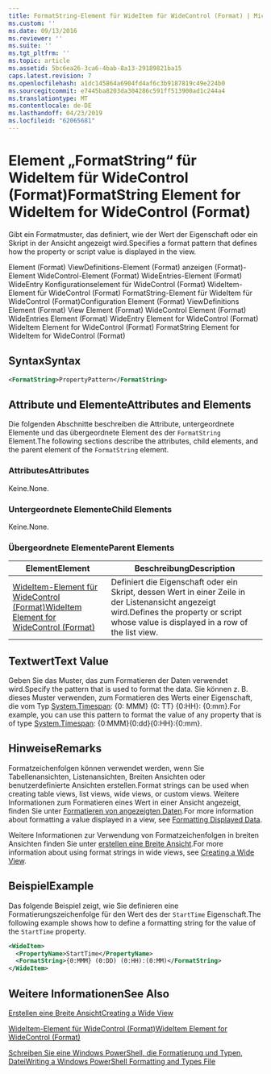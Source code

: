 ```yaml
---
title: FormatString-Element für WideItem für WideControl (Format) | Microsoft-Dokumentation
ms.custom: ''
ms.date: 09/13/2016
ms.reviewer: ''
ms.suite: ''
ms.tgt_pltfrm: ''
ms.topic: article
ms.assetid: 5bc6ea26-3ca6-4bab-8a13-29189821ba15
caps.latest.revision: 7
ms.openlocfilehash: a1dc145864a6904fd4af6c3b9187819c49e224b0
ms.sourcegitcommit: e7445ba8203da304286c591ff513900ad1c244a4
ms.translationtype: MT
ms.contentlocale: de-DE
ms.lasthandoff: 04/23/2019
ms.locfileid: "62065681"
---
```

# <a name="formatstring-element-for-wideitem-for-widecontrol-format"></a><span data-ttu-id="3226e-102">Element „FormatString“ für WideItem für WideControl (Format)</span><span class="sxs-lookup"><span data-stu-id="3226e-102">FormatString Element for WideItem for WideControl (Format)</span></span>

<span data-ttu-id="3226e-103">Gibt ein Formatmuster, das definiert, wie der Wert der Eigenschaft oder ein Skript in der Ansicht angezeigt wird.</span><span class="sxs-lookup"><span data-stu-id="3226e-103">Specifies a format pattern that defines how the property or script value is displayed in the view.</span></span>

<span data-ttu-id="3226e-104">Element (Format) ViewDefinitions-Element (Format) anzeigen (Format)-Element WideControl-Element (Format) WideEntries-Element (Format) WideEntry Konfigurationselement für WideControl (Format) WideItem-Element für WideControl (Format) FormatString-Element für WideItem für WideControl (Format)</span><span class="sxs-lookup"><span data-stu-id="3226e-104">Configuration Element (Format) ViewDefinitions Element (Format) View Element (Format) WideControl Element (Format) WideEntries Element (Format) WideEntry Element for WideControl (Format) WideItem Element for WideControl (Format) FormatString Element for WideItem for WideControl (Format)</span></span>

## <a name="syntax"></a><span data-ttu-id="3226e-105">Syntax</span><span class="sxs-lookup"><span data-stu-id="3226e-105">Syntax</span></span>

```xml
<FormatString>PropertyPattern</FormatString>
```

## <a name="attributes-and-elements"></a><span data-ttu-id="3226e-106">Attribute und Elemente</span><span class="sxs-lookup"><span data-stu-id="3226e-106">Attributes and Elements</span></span>

<span data-ttu-id="3226e-107">Die folgenden Abschnitte beschreiben die Attribute, untergeordnete Elemente und das übergeordnete Element des der `FormatString` Element.</span><span class="sxs-lookup"><span data-stu-id="3226e-107">The following sections describe the attributes, child elements, and the parent element of the `FormatString` element.</span></span>

### <a name="attributes"></a><span data-ttu-id="3226e-108">Attributes</span><span class="sxs-lookup"><span data-stu-id="3226e-108">Attributes</span></span>

<span data-ttu-id="3226e-109">Keine.</span><span class="sxs-lookup"><span data-stu-id="3226e-109">None.</span></span>

### <a name="child-elements"></a><span data-ttu-id="3226e-110">Untergeordnete Elemente</span><span class="sxs-lookup"><span data-stu-id="3226e-110">Child Elements</span></span>

<span data-ttu-id="3226e-111">Keine.</span><span class="sxs-lookup"><span data-stu-id="3226e-111">None.</span></span>

### <a name="parent-elements"></a><span data-ttu-id="3226e-112">Übergeordnete Elemente</span><span class="sxs-lookup"><span data-stu-id="3226e-112">Parent Elements</span></span>

|<span data-ttu-id="3226e-113">Element</span><span class="sxs-lookup"><span data-stu-id="3226e-113">Element</span></span>|<span data-ttu-id="3226e-114">Beschreibung</span><span class="sxs-lookup"><span data-stu-id="3226e-114">Description</span></span>|
|-------------|-----------------|
|[<span data-ttu-id="3226e-115">WideItem-Element für WideControl (Format)</span><span class="sxs-lookup"><span data-stu-id="3226e-115">WideItem Element for WideControl (Format)</span></span>](./wideitem-element-for-widecontrol-format.md)|<span data-ttu-id="3226e-116">Definiert die Eigenschaft oder ein Skript, dessen Wert in einer Zeile in der Listenansicht angezeigt wird.</span><span class="sxs-lookup"><span data-stu-id="3226e-116">Defines the property or script whose value is displayed in a row of the list view.</span></span>|

## <a name="text-value"></a><span data-ttu-id="3226e-117">Textwert</span><span class="sxs-lookup"><span data-stu-id="3226e-117">Text Value</span></span>

<span data-ttu-id="3226e-118">Geben Sie das Muster, das zum Formatieren der Daten verwendet wird.</span><span class="sxs-lookup"><span data-stu-id="3226e-118">Specify the pattern that is used to format the data.</span></span> <span data-ttu-id="3226e-119">Sie können z. B. dieses Muster verwenden, zum Formatieren des Werts einer Eigenschaft, die vom Typ [System.Timespan](/dotnet/api/System.TimeSpan): {0: MMM} {0: TT} {0:HH}: {0:mm}.</span><span class="sxs-lookup"><span data-stu-id="3226e-119">For example, you can use this pattern to format the value of any property that is of type [System.Timespan](/dotnet/api/System.TimeSpan): {0:MMM}{0:dd}{0:HH}:{0:mm}.</span></span>

## <a name="remarks"></a><span data-ttu-id="3226e-120">Hinweise</span><span class="sxs-lookup"><span data-stu-id="3226e-120">Remarks</span></span>

<span data-ttu-id="3226e-121">Formatzeichenfolgen können verwendet werden, wenn Sie Tabellenansichten, Listenansichten, Breiten Ansichten oder benutzerdefinierte Ansichten erstellen.</span><span class="sxs-lookup"><span data-stu-id="3226e-121">Format strings can be used when creating table views, list views, wide views, or custom views.</span></span> <span data-ttu-id="3226e-122">Weitere Informationen zum Formatieren eines Wert in einer Ansicht angezeigt, finden Sie unter [Formatieren von angezeigten Daten](./formatting-displayed-data.md).</span><span class="sxs-lookup"><span data-stu-id="3226e-122">For more information about formatting a value displayed in a view, see [Formatting Displayed Data](./formatting-displayed-data.md).</span></span>

<span data-ttu-id="3226e-123">Weitere Informationen zur Verwendung von Formatzeichenfolgen in breiten Ansichten finden Sie unter [erstellen eine Breite Ansicht](./creating-a-wide-view.md).</span><span class="sxs-lookup"><span data-stu-id="3226e-123">For more information about using format strings in wide views, see [Creating a Wide View](./creating-a-wide-view.md).</span></span>

## <a name="example"></a><span data-ttu-id="3226e-124">Beispiel</span><span class="sxs-lookup"><span data-stu-id="3226e-124">Example</span></span>

<span data-ttu-id="3226e-125">Das folgende Beispiel zeigt, wie Sie definieren eine Formatierungszeichenfolge für den Wert des der `StartTime` Eigenschaft.</span><span class="sxs-lookup"><span data-stu-id="3226e-125">The following example shows how to define a formatting string for the value of the `StartTime` property.</span></span>

```xml
<WideItem>
  <PropertyName>StartTime</PropertyName>
  <FormatString>{0:MMM} (0:DD) (0:HH):(0:MM)</FormatString>
</WideItem>
```

## <a name="see-also"></a><span data-ttu-id="3226e-126">Weitere Informationen</span><span class="sxs-lookup"><span data-stu-id="3226e-126">See Also</span></span>

[<span data-ttu-id="3226e-127">Erstellen eine Breite Ansicht</span><span class="sxs-lookup"><span data-stu-id="3226e-127">Creating a Wide View</span></span>](./creating-a-wide-view.md)

[<span data-ttu-id="3226e-128">WideItem-Element für WideControl (Format)</span><span class="sxs-lookup"><span data-stu-id="3226e-128">WideItem Element for WideControl (Format)</span></span>](./wideitem-element-for-widecontrol-format.md)

[<span data-ttu-id="3226e-129">Schreiben Sie eine Windows PowerShell, die Formatierung und Typen, Datei</span><span class="sxs-lookup"><span data-stu-id="3226e-129">Writing a Windows PowerShell Formatting and Types File</span></span>](./writing-a-powershell-formatting-file.md)
